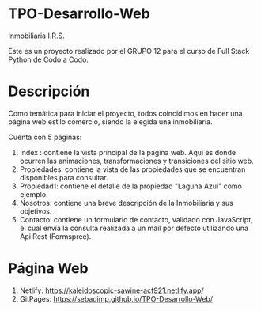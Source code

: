 # TPO-Desarrollo-Web
 Inmobiliaria I.R.S.

Este es un proyecto realizado por el GRUPO 12 para el curso de Full Stack Python de Codo a Codo. 

# Descripción
Como temática para iniciar el proyecto, todos coincidimos en hacer una página web estilo comercio, siendo la elegida una inmobiliaria.

Cuenta con 5 páginas:
1) Index : contiene la vista principal de la página web. Aquí es donde ocurren las animaciones, transformaciones y transiciones del sitio web.
2) Propiedades: contiene la vista de las propiedades que se encuentran disponibles para consultar.
3) Propiedad1: contiene el detalle de la propiedad "Laguna Azul" como ejemplo.
4) Nosotros: contiene una breve descripción de la Inmobiliaria y sus objetivos.
5) Contacto: contiene un formulario de contacto, validado con JavaScript, el cual envía la consulta realizada a un mail por defecto utilizando una Api Rest (Formspree).


# Página Web
1) Netlify: https://kaleidoscopic-sawine-acf921.netlify.app/
2) GitPages: https://sebadimp.github.io/TPO-Desarrollo-Web/
